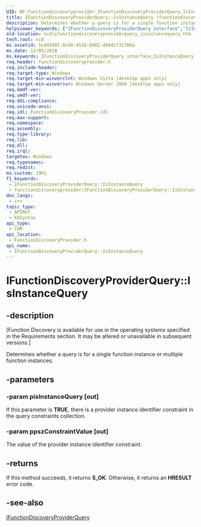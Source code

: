 ```yaml
---
UID: NF:functiondiscoveryprovider.IFunctionDiscoveryProviderQuery.IsInstanceQuery
title: IFunctionDiscoveryProviderQuery::IsInstanceQuery (functiondiscoveryprovider.h)
description: Determines whether a query is for a single function instance or multiple function instances.
helpviewer_keywords: ["IFunctionDiscoveryProviderQuery interface","IsInstanceQuery method","IFunctionDiscoveryProviderQuery.IsInstanceQuery","IFunctionDiscoveryProviderQuery::IsInstanceQuery","IsInstanceQuery","IsInstanceQuery method","IsInstanceQuery method","IFunctionDiscoveryProviderQuery interface","functiondiscoveryprovider/IFunctionDiscoveryProviderQuery::IsInstanceQuery","ncd.ifunctiondiscoveryproviderquery_isinstancequery"]
old-location: ncd\ifunctiondiscoveryproviderquery_isinstancequery.htm
tech.root: ncd
ms.assetid: 5cd4288f-8cb8-451b-b982-4b9dcf31f66a
ms.date: 12/05/2018
ms.keywords: IFunctionDiscoveryProviderQuery interface,IsInstanceQuery method, IFunctionDiscoveryProviderQuery.IsInstanceQuery, IFunctionDiscoveryProviderQuery::IsInstanceQuery, IsInstanceQuery, IsInstanceQuery method, IsInstanceQuery method,IFunctionDiscoveryProviderQuery interface, functiondiscoveryprovider/IFunctionDiscoveryProviderQuery::IsInstanceQuery, ncd.ifunctiondiscoveryproviderquery_isinstancequery
req.header: functiondiscoveryprovider.h
req.include-header: 
req.target-type: Windows
req.target-min-winverclnt: Windows Vista [desktop apps only]
req.target-min-winversvr: Windows Server 2008 [desktop apps only]
req.kmdf-ver: 
req.umdf-ver: 
req.ddi-compliance: 
req.unicode-ansi: 
req.idl: FunctionDiscoveryProvider.idl
req.max-support: 
req.namespace: 
req.assembly: 
req.type-library: 
req.lib: 
req.dll: 
req.irql: 
targetos: Windows
req.typenames: 
req.redist: 
ms.custom: 19H1
f1_keywords:
 - IFunctionDiscoveryProviderQuery::IsInstanceQuery
 - functiondiscoveryprovider/IFunctionDiscoveryProviderQuery::IsInstanceQuery
dev_langs:
 - c++
topic_type:
 - APIRef
 - kbSyntax
api_type:
 - COM
api_location:
 - FunctionDiscoveryProvider.h
api_name:
 - IFunctionDiscoveryProviderQuery::IsInstanceQuery
---
```


# IFunctionDiscoveryProviderQuery::IsInstanceQuery


## -description

<p class="CCE_Message">[Function Discovery is available for use in the operating systems specified in the Requirements section. It may be altered or unavailable in subsequent versions.]

Determines whether a query is for a single function instance or multiple function instances.

## -parameters

### -param pisInstanceQuery [out]

If this parameter is <b>TRUE</b>, there is a provider instance identifier constraint in the query constraints collection.

### -param ppszConstraintValue [out]

The value of the provider instance identifier constraint.

## -returns

If this method succeeds, it returns <b xmlns:loc="http://microsoft.com/wdcml/l10n">S_OK</b>. Otherwise, it returns an <b xmlns:loc="http://microsoft.com/wdcml/l10n">HRESULT</b> error code.

## -see-also

<a href="/windows/desktop/api/functiondiscoveryprovider/nn-functiondiscoveryprovider-ifunctiondiscoveryproviderquery">IFunctionDiscoveryProviderQuery</a>

